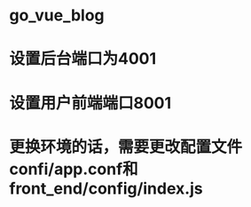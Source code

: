 # go_vue_blog

# 设置后台端口为4001

# 设置用户前端端口8001

# 更换环境的话，需要更改配置文件confi/app.conf和front_end/config/index.js